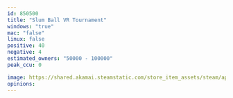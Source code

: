 ```yaml
---
id: 850500
title: "Slum Ball VR Tournament"
windows: "true"
mac: "false"
linux: false
positive: 40
negative: 4
estimated_owners: "50000 - 100000"
peak_ccu: 0

image: https://shared.akamai.steamstatic.com/store_item_assets/steam/apps/850500/header.jpg?t=1538993080
opinions:
---
```

